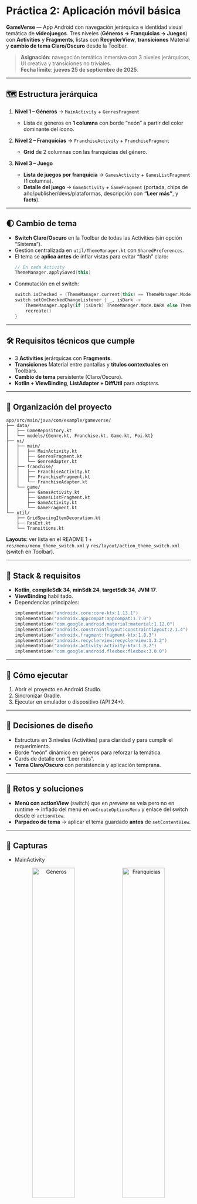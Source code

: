 # Práctica 2: Aplicación móvil básica

**GameVerse** — App Android con navegación jerárquica e identidad visual temática de **videojuegos**. Tres niveles (**Géneros → Franquicias → Juegos**) con **Activities** y **Fragments**, listas con **RecyclerView**, **transiciones** Material y **cambio de tema Claro/Oscuro** desde la Toolbar.

> **Asignación**: navegación temática inmersiva con 3 niveles jerárquicos, UI creativa y transiciones no triviales.  
> **Fecha límite**: **jueves 25 de septiembre de 2025**.

---

## 🗺️ Estructura jerárquica

1. **Nivel 1 – Géneros** → `MainActivity` + `GenresFragment`  
   - Lista de géneros en **1 columna** con borde “neón” a partir del color dominante del ícono.

2. **Nivel 2 – Franquicias** → `FranchiseActivity` + `FranchiseFragment`  
   - **Grid** de 2 columnas con las franquicias del género.

3. **Nivel 3 – Juego**  
   - **Lista de juegos por franquicia** → `GamesActivity` + `GamesListFragment` (1 columna).  
   - **Detalle del juego** → `GameActivity` + `GameFragment` (portada, chips de año/publisher/devs/plataformas, descripción con **“Leer más”**, y **facts**).

---

## 🌓 Cambio de tema

- **Switch Claro/Oscuro** en la Toolbar de todas las Activities (sin opción “Sistema”).  
- Gestión centralizada en `util/ThemeManager.kt` con `SharedPreferences`.  
- El tema se **aplica antes** de inflar vistas para evitar “flash” claro:
  ```kotlin
  // En cada Activity
  ThemeManager.applySaved(this)
  ```
- Conmutación en el switch:
  ```kotlin
  switch.isChecked = (ThemeManager.current(this) == ThemeManager.Mode.DARK)
  switch.setOnCheckedChangeListener { _, isDark ->
      ThemeManager.apply(if (isDark) ThemeManager.Mode.DARK else ThemeManager.Mode.LIGHT, this)
      recreate()
  }
  ```

---

## 🛠️ Requisitos técnicos que cumple

- 3 **Activities** jerárquicas con **Fragments**.  
- **Transiciones** Material entre pantallas y **títulos contextuales** en Toolbars.  
- **Cambio de tema** persistente (Claro/Oscuro).  
- **Kotlin + ViewBinding**, **ListAdapter + DiffUtil** para *adapters*.

---

## 🧩 Organización del proyecto

```
app/src/main/java/com/example/gameverse/
├── data/
│   ├── GameRepository.kt
│   └── models/{Genre.kt, Franchise.kt, Game.kt, Poi.kt}
├── ui/
│   ├── main/
│   │   ├── MainActivity.kt
│   │   ├── GenresFragment.kt
│   │   └── GenreAdapter.kt
│   ├── franchise/
│   │   ├── FranchiseActivity.kt
│   │   ├── FranchiseFragment.kt
│   │   └── FranchiseAdapter.kt
│   └── game/
│       ├── GamesActivity.kt
│       ├── GamesListFragment.kt
│       ├── GameActivity.kt
│       └── GameFragment.kt
└── util/
    ├── GridSpacingItemDecoration.kt
    ├── ResExt.kt
    └── Transitions.kt
```

**Layouts**: ver lista en el README 1 +  
`res/menu/menu_theme_switch.xml` y `res/layout/action_theme_switch.xml` (switch en Toolbar).

---

## 🔧 Stack & requisitos

- **Kotlin**, **compileSdk 34**, **minSdk 24**, **targetSdk 34**, **JVM 17**.  
- **ViewBinding** habilitado.  
- Dependencias principales:
  ```kotlin
  implementation("androidx.core:core-ktx:1.13.1")
  implementation("androidx.appcompat:appcompat:1.7.0")
  implementation("com.google.android.material:material:1.12.0")
  implementation("androidx.constraintlayout:constraintlayout:2.1.4")
  implementation("androidx.fragment:fragment-ktx:1.8.3")
  implementation("androidx.recyclerview:recyclerview:1.3.2")
  implementation("androidx.activity:activity-ktx:1.9.2")
  implementation("com.google.android.flexbox:flexbox:3.0.0")
  ```

---

## 🚀 Cómo ejecutar

1. Abrir el proyecto en Android Studio.  
2. Sincronizar Gradle.  
3. Ejecutar en emulador o dispositivo (API 24+).

---

## 🧠 Decisiones de diseño

- Estructura en 3 niveles (Activities) para claridad y para cumplir el requerimiento.  
- Borde “neón” dinámico en géneros para reforzar la temática.  
- Cards de detalle con “Leer más”.  
- **Tema Claro/Oscuro** con persistencia y aplicación temprana.

---

## 🧩 Retos y soluciones

- **Menú con actionView** (switch) que en *preview* se veía pero no en runtime → inflado del menú en `onCreateOptionsMenu` y enlace del switch desde el `actionView`.  
- **Parpadeo de tema** → aplicar el tema guardado **antes** de `setContentView`.

---

## 📸 Capturas

- MainActivity

<p align="center">
  <img src="Capturas/MainOscuro.png" alt="Géneros" width="48%">
  <img src="Capturas/MainClaro.png" alt="Franquicias" width="48%">
</p>

- FranchiseActivity

<p align="center">
  <img src="Capturas/FranchiseOscuro.png" alt="Géneros" width="48%">
  <img src="Capturas/FranchiseClaro.png" alt="Franquicias" width="48%">
</p>

- GamesActivity

<p align="center">
  <img src="Capturas/GamesOscuro.png" alt="Géneros" width="48%">
  <img src="Capturas/GamesClaro.png" alt="Franquicias" width="48%">
</p>

- GameActivity

<p align="center">
  <img src="Capturas/GameOscuro.png" alt="Géneros" width="48%">
  <img src="Capturas/GameClaro.png" alt="Franquicias" width="48%">
</p>


